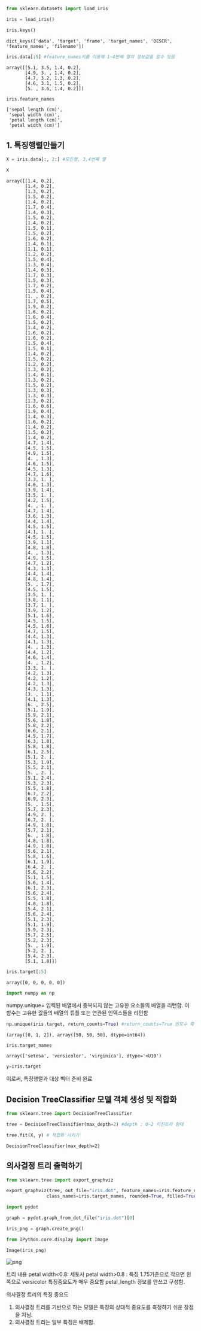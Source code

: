 ```python
from sklearn.datasets import load_iris
```


```python
iris = load_iris()
```


```python
iris.keys()
```




    dict_keys(['data', 'target', 'frame', 'target_names', 'DESCR', 'feature_names', 'filename'])




```python
iris.data[:5] #feature_names키를 이용해 1~4번째 열의 정보값을 알수 있음
```




    array([[5.1, 3.5, 1.4, 0.2],
           [4.9, 3. , 1.4, 0.2],
           [4.7, 3.2, 1.3, 0.2],
           [4.6, 3.1, 1.5, 0.2],
           [5. , 3.6, 1.4, 0.2]])




```python
iris.feature_names
```




    ['sepal length (cm)',
     'sepal width (cm)',
     'petal length (cm)',
     'petal width (cm)']



## 1. 특징행렬만들기


```python
X = iris.data[:, 2:] #모든행, 3,4번째 열
```


```python
X
```




    array([[1.4, 0.2],
           [1.4, 0.2],
           [1.3, 0.2],
           [1.5, 0.2],
           [1.4, 0.2],
           [1.7, 0.4],
           [1.4, 0.3],
           [1.5, 0.2],
           [1.4, 0.2],
           [1.5, 0.1],
           [1.5, 0.2],
           [1.6, 0.2],
           [1.4, 0.1],
           [1.1, 0.1],
           [1.2, 0.2],
           [1.5, 0.4],
           [1.3, 0.4],
           [1.4, 0.3],
           [1.7, 0.3],
           [1.5, 0.3],
           [1.7, 0.2],
           [1.5, 0.4],
           [1. , 0.2],
           [1.7, 0.5],
           [1.9, 0.2],
           [1.6, 0.2],
           [1.6, 0.4],
           [1.5, 0.2],
           [1.4, 0.2],
           [1.6, 0.2],
           [1.6, 0.2],
           [1.5, 0.4],
           [1.5, 0.1],
           [1.4, 0.2],
           [1.5, 0.2],
           [1.2, 0.2],
           [1.3, 0.2],
           [1.4, 0.1],
           [1.3, 0.2],
           [1.5, 0.2],
           [1.3, 0.3],
           [1.3, 0.3],
           [1.3, 0.2],
           [1.6, 0.6],
           [1.9, 0.4],
           [1.4, 0.3],
           [1.6, 0.2],
           [1.4, 0.2],
           [1.5, 0.2],
           [1.4, 0.2],
           [4.7, 1.4],
           [4.5, 1.5],
           [4.9, 1.5],
           [4. , 1.3],
           [4.6, 1.5],
           [4.5, 1.3],
           [4.7, 1.6],
           [3.3, 1. ],
           [4.6, 1.3],
           [3.9, 1.4],
           [3.5, 1. ],
           [4.2, 1.5],
           [4. , 1. ],
           [4.7, 1.4],
           [3.6, 1.3],
           [4.4, 1.4],
           [4.5, 1.5],
           [4.1, 1. ],
           [4.5, 1.5],
           [3.9, 1.1],
           [4.8, 1.8],
           [4. , 1.3],
           [4.9, 1.5],
           [4.7, 1.2],
           [4.3, 1.3],
           [4.4, 1.4],
           [4.8, 1.4],
           [5. , 1.7],
           [4.5, 1.5],
           [3.5, 1. ],
           [3.8, 1.1],
           [3.7, 1. ],
           [3.9, 1.2],
           [5.1, 1.6],
           [4.5, 1.5],
           [4.5, 1.6],
           [4.7, 1.5],
           [4.4, 1.3],
           [4.1, 1.3],
           [4. , 1.3],
           [4.4, 1.2],
           [4.6, 1.4],
           [4. , 1.2],
           [3.3, 1. ],
           [4.2, 1.3],
           [4.2, 1.2],
           [4.2, 1.3],
           [4.3, 1.3],
           [3. , 1.1],
           [4.1, 1.3],
           [6. , 2.5],
           [5.1, 1.9],
           [5.9, 2.1],
           [5.6, 1.8],
           [5.8, 2.2],
           [6.6, 2.1],
           [4.5, 1.7],
           [6.3, 1.8],
           [5.8, 1.8],
           [6.1, 2.5],
           [5.1, 2. ],
           [5.3, 1.9],
           [5.5, 2.1],
           [5. , 2. ],
           [5.1, 2.4],
           [5.3, 2.3],
           [5.5, 1.8],
           [6.7, 2.2],
           [6.9, 2.3],
           [5. , 1.5],
           [5.7, 2.3],
           [4.9, 2. ],
           [6.7, 2. ],
           [4.9, 1.8],
           [5.7, 2.1],
           [6. , 1.8],
           [4.8, 1.8],
           [4.9, 1.8],
           [5.6, 2.1],
           [5.8, 1.6],
           [6.1, 1.9],
           [6.4, 2. ],
           [5.6, 2.2],
           [5.1, 1.5],
           [5.6, 1.4],
           [6.1, 2.3],
           [5.6, 2.4],
           [5.5, 1.8],
           [4.8, 1.8],
           [5.4, 2.1],
           [5.6, 2.4],
           [5.1, 2.3],
           [5.1, 1.9],
           [5.9, 2.3],
           [5.7, 2.5],
           [5.2, 2.3],
           [5. , 1.9],
           [5.2, 2. ],
           [5.4, 2.3],
           [5.1, 1.8]])




```python
iris.target[:5]
```




    array([0, 0, 0, 0, 0])




```python
import numpy as np
```

numpy.unique= 입력된 배열에서 중복되지 않는 고유한 요소들의 배열을 리턴함.
이 함수는 고유한 값들의 배열의 튜플 또는 연관된 인덱스들을 리턴함


```python
np.unique(iris.target, return_counts=True) #return_counts=True 빈도수 확인하기
```




    (array([0, 1, 2]), array([50, 50, 50], dtype=int64))




```python
iris.target_names
```




    array(['setosa', 'versicolor', 'virginica'], dtype='<U10')




```python
y=iris.target
```

이로써, 특징행렬과 대상 벡터 준비 완료

## Decision TreeClassifier 모델 객체 생성 및 적합화


```python
from sklearn.tree import DecisionTreeClassifier
```


```python
tree = DecisionTreeClassifier(max_depth=2) #depth : 0~2 이진트리 형태
```


```python
tree.fit(X, y) # 적합화 시키기
```




    DecisionTreeClassifier(max_depth=2)



## 의사결정 트리 출력하기


```python
from sklearn.tree import export_graphviz
```


```python
export_graphviz(tree, out_file="iris.dot", feature_names=iris.feature_names[2:],
               class_names=iris.target_names, rounded=True, filled=True, impurity=True)
```


```python
import pydot
```


```python
graph = pydot.graph_from_dot_file("iris.dot")[0]
```


```python
iris_png = graph.create_png()
```


```python
from IPython.core.display import Image
```


```python
Image(iris_png) 
```




![png](output_26_0.png)



트리 내용
petal width<0.8: 세토사
petal width>0.8 : 특징 1.75기준으로 작으면 왼쪽으로 versicolor
특징중요도가 매우 중요함
petal_length 정보를 안쓰고 구성함.

의사결정 트리의 특징 중요도
1. 의사결정 트리를 기반으로 하는 모델은 특징의 상대적 중요도를 측정하기 쉬운 장점을 지님.
2. 의사결정 트리는 일부 특징은 배제함.


```python

```
